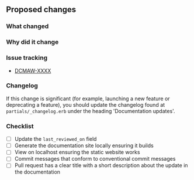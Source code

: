 ## Proposed changes
### What changed
<!-- Describe the changes made -->

### Why did it change
<!-- Describe the reason these changes were made -->

### Issue tracking
<!-- List any related Jira tickets -->

- [DCMAW-XXXX](https://govukverify.atlassian.net/browse/DCMAW-XXX)

### Changelog

If this change is significant (for example, launching a new feature or deprecating a feature), you should update the changelog found at `partials/_changelog.erb` under the heading 'Documentation updates'.

### Checklist
- [ ] Update the `last_reviewed_on` field
- [ ] Generate the documentation site locally ensuring it builds
- [ ] View on localhost ensuring the static website works
- [ ] Commit messages that conform to conventional commit messages
- [ ] Pull request has a clear title with a short description about the update in the documentation
